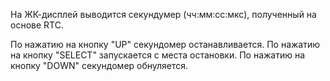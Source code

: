 На ЖК-дисплей выводится секундумер (чч:мм:cc:мкс), полученный на основе RTC. 

По нажатию на кнопку "UP" секундомер останавливается.
По нажатию на кнопку "SELECT" запускается с места остановки.
По нажатию на кнопку "DOWN" секундомер обнуляется.
